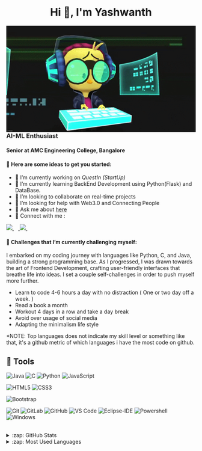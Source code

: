 <h1 align="center">Hi 👋, I'm Yashwanth</h1>
<img align="right" alt="GIF" width="680px" src="https://github.com/cybergeekgyan/cybergeekgyan/blob/main/img/0a10af70-6cbf-46df-9071-0ff586a3b1d6.gif"/>
<h3 align="left">AI-ML Enthusiast</h3>
<h4 align="left">Senior at AMC Engineering College, Bangalore</h4>

	


#### 🤔 Here are some ideas to get you started:

- 🔭 I’m currently working on *QuestIn (StartUp)*
- 🌱 I’m currently learning BackEnd Development using Python(Flask) and DataBase.
- 👯 I’m looking to collaborate on real-time projects
- 🤔 I’m looking for help with Web3.0 and Connecting People
- 💬 Ask me about [here](https://twitter.com/QuestIn_)
- 🔗 Connect with me :
		
<a href="www.linkedin.com/in/yashwanth7795"> <img src="https://img.icons8.com/fluent/48/000000/linkedin.png" width="50px"/> </a>&nbsp;&nbsp;&nbsp;<a href="https://twitter.com/QuestIn_"> <img src="https://img.icons8.com/fluency/48/000000/twitter.png" width="50px"/> </a>&nbsp;&nbsp;

#### 🌱 Challenges that I’m currently challenging myself:
I embarked on my coding journey with languages like Python, C, and Java, building a strong programming base. As I progressed, I was drawn towards the art of Frontend Development, crafting user-friendly interfaces that breathe life into ideas. I set a couple self-challenges in order to push myself more further. 

* Learn to code 4-6 hours a day with no distraction ( One or two day off a week. ) 
* Read a book a month
* Workout 4 days in a row and take a day break 
* Avoid over usage of social media
* Adapting the minimalism life style



*NOTE: Top languages does not indicate my skill level or something like that, it's a github metric of which languages i have the most code on github.




## 🔧 Tools

![Java](http://img.shields.io/badge/-Java-5B4638?style=flat-square&logo=java&logoColor=ffffff)
![C](http://img.shields.io/badge/-C-A8B9CC?style=flat-square&logo=c&logoColor=ffffff)
![Python](http://img.shields.io/badge/-Python-3776AB?style=flat-square&logo=python&logoColor=ffffff)
![JavaScript](https://img.shields.io/badge/-JavaScript-%23F7DF1C?style=flat-square&logo=javascript&logoColor=000000&labelColor=%23F7DF1C&color=%23FFCE5A)

![HTML5](https://img.shields.io/badge/-HTML5-%23E44D27?style=flat-square&logo=html5&logoColor=ffffff)
![CSS3](https://img.shields.io/badge/-CSS3-%231572B6?style=flat-square&logo=css3)

![Bootstrap](https://img.shields.io/badge/-Bootstrap-563D7C?style=flat-square&logo=Bootstrap)

![Git](https://img.shields.io/badge/-Git-%23F05032?style=flat-square&logo=git&logoColor=%23ffffff)
![GitLab](https://img.shields.io/badge/-GitLab-FCA121?style=flat-square&logo=gitlab)
![GitHub](https://img.shields.io/badge/-GitHub-181717?style=flat-square&logo=github)
![VS Code](http://img.shields.io/badge/-VS%20Code-007ACC?style=flat-square&logo=visual-studio-code&logoColor=ffffff)
![Eclipse-IDE](http://img.shields.io/badge/-Eclipse-2C2255?style=flat-square&logo=eclipse&logoColor=ffffff)
![Powershell](http://img.shields.io/badge/-Powershell-5391FE?style=flat-square&logo=powershell&logoColor=ffffff)
![Windows](http://img.shields.io/badge/-Windows-0078D6?style=flat-square&logo=windows&logoColor=ffffff)

<br/>

<details>
  <summary>:zap: GitHub Stats</summary>

  

</details>

<details>
  <summary>:zap: Most Used Languages</summary>



</details>

	
	


